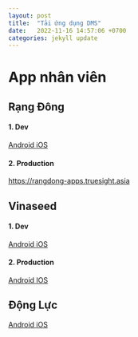 ```yaml
---
layout: post
title:  "Tải ứng dụng DMS"
date:   2022-11-16 14:57:06 +0700
categories: jekyll update
---
```



<link rel="stylesheet" href="https://cdnjs.cloudflare.com/ajax/libs/twitter-bootstrap/4.6.1/css/bootstrap.min.css" integrity="sha512-T584yQ/tdRR5QwOpfvDfVQUidzfgc2339Lc8uBDtcp/wYu80d7jwBgAxbyMh0a9YM9F8N3tdErpFI8iaGx6x5g==" crossorigin="anonymous" referrerpolicy="no-referrer" />

# App nhân viên

## Rạng Đông
#### 1. Dev
<div class="d-flex justify-content-center">
<a role="button" class="btn btn-primary mx-2 my-4" href="https://install.appcenter.ms/users/tungpt46.fpt/apps/dms-android/distribution_groups/fpt">
  Android
</a>

<a role="button" class="btn btn-primary mx-2 my-4" href="https://install.appcenter.ms/users/tungpt46.fpt/apps/dms-ios/distribution_groups/fpt">
  iOS
</a>
</div>

#### 2. Production
<a role="button" href="https://rangdong-apps.truesight.asia">
 https://rangdong-apps.truesight.asia
</a>

## Vinaseed
#### 1. Dev
<div class="d-flex justify-content-center">
<a role="button" class="btn btn-primary mx-2 my-4" href="https://install.appcenter.ms/users/tientv20-fpt.com.vn/apps/salesvector_vinaseed_android/distribution_groups/fpt">
  Android
</a>

<a role="button" class="btn btn-primary mx-2 my-4" href="https://install.appcenter.ms/users/tientv20-fpt.com.vn/apps/salesvector_vinaseed_ios/distribution_groups/fpt">
  iOS
</a>
</div>

#### 2. Production
<div class="d-flex justify-content-center">
<a role="button" class="btn btn-primary mx-2 my-4" href="https://install.appcenter.ms/users/tientv20-fpt.com.vn/apps/salesvector_vinaseed_android/distribution_groups/production">
  Android
</a>

<a role="button" class="btn btn-primary mx-2 my-4" href="https://install.appcenter.ms/users/tientv20-fpt.com.vn/apps/salesvector_vinaseed_ios/distribution_groups/production">
  IOS
</a>
</div>


## Động Lực
<div class="d-flex justify-content-center">
<a role="button" class="btn btn-primary mx-2 my-4" href="https://install.appcenter.ms/users/tientv20-fpt.com.vn/apps/dl-dms-android/distribution_groups/fpt">
  Android
</a>

<a role="button" class="btn btn-primary mx-2 my-4" href="https://install.appcenter.ms/users/tientv20-fpt.com.vn/apps/dl-dms-ios/distribution_groups/fpt">
  iOS
</a>
</div>
